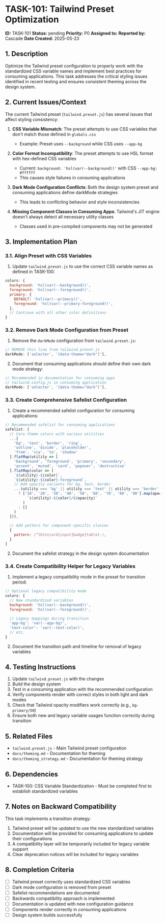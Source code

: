 # TASK-101: Tailwind Preset Optimization

**ID:** TASK-101
**Status:** pending
**Priority:** P0
**Assigned to:** 
**Reported by:** Cascade
**Date Created:** 2025-05-23

## 1. Description
Optimize the Tailwind preset configuration to properly work with the standardized CSS variable names and implement best practices for consuming applications. This task addresses the critical styling issues identified in recent testing and ensures consistent theming across the design system.

## 2. Current Issues/Context
The current Tailwind preset (`tailwind.preset.js`) has several issues that affect styling consistency:

1. **CSS Variable Mismatch**: The preset attempts to use CSS variables that don't match those defined in `globals.css`
   - Example: Preset uses `--background` while CSS uses `--app-bg`

2. **Color Format Incompatibility**: The preset attempts to use HSL format with hex-defined CSS variables
   - Current: `background: 'hsl(var(--background))'` with CSS `--app-bg: #ffffff`
   - This causes style failures in consuming applications

3. **Dark Mode Configuration Conflicts**: Both the design system preset and consuming applications define darkMode strategies
   - This leads to conflicting behavior and style inconsistencies

4. **Missing Component Classes in Consuming Apps**: Tailwind's JIT engine doesn't always detect all necessary utility classes
   - Classes used in pre-compiled components may not be generated

## 3. Implementation Plan

### 3.1. Align Preset with CSS Variables
1. Update `tailwind.preset.js` to use the correct CSS variable names as defined in TASK-100:

```javascript
colors: {
  background: 'hsl(var(--background))',
  foreground: 'hsl(var(--foreground))',
  primary: {
    DEFAULT: 'hsl(var(--primary))',
    foreground: 'hsl(var(--primary-foreground))',
  },
  // Continue with all other color definitions
}
```

### 3.2. Remove Dark Mode Configuration from Preset
1. Remove the `darkMode` configuration from `tailwind.preset.js`:

```javascript
// REMOVE this line from tailwind.preset.js
darkMode: ['selector', '[data-theme="dark"]'],
```

2. Document that consuming applications should define their own dark mode strategy:

```javascript
// Recommended in documentation for consuming apps
// tailwind.config.js in consuming application
darkMode: ['selector', '[data-theme="dark"]'],
```

### 3.3. Create Comprehensive Safelist Configuration
1. Create a recommended safelist configuration for consuming applications:

```javascript
// Recommended safelist for consuming applications
safelist: [
  // Core theme colors with various utilities
  ...[
    'bg', 'text', 'border', 'ring',
    'outline', 'divide', 'placeholder',
    'from', 'via', 'to', 'shadow'
  ].flatMap(utility => [
    'background', 'foreground', 'primary', 'secondary',
    'accent', 'muted', 'card', 'popover', 'destructive'
  ].flatMap(color => [
    `${utility}-${color}`,
    `${utility}-${color}-foreground`,
    // Add opacity variants for bg, text, border
    ...(utility === 'bg' || utility === 'text' || utility === 'border' 
      ? ['10', '20', '30', '40', '50', '60', '70', '80', '90'].map(opacity => 
          `${utility}-${color}/${opacity}`
        )
      : []
    )
  ])),
  
  // Add pattern for component-specific classes
  {
    pattern: /^(btn|card|input|badge|table)-/,
  }
]
```

2. Document the safelist strategy in the design system documentation

### 3.4. Create Compatibility Helper for Legacy Variables
1. Implement a legacy compatibility mode in the preset for transition period:

```javascript
// Optional legacy compatibility mode
colors: {
  // New standardized variables
  background: 'hsl(var(--background))',
  foreground: 'hsl(var(--foreground))',
  
  // Legacy mappings during transition
  'app-bg': 'var(--app-bg)',
  'text-color': 'var(--text-color)',
  // etc.
}
```

2. Document the transition path and timeline for removal of legacy variables

## 4. Testing Instructions
1. Update `tailwind.preset.js` with the changes
2. Build the design system
3. Test in a consuming application with the recommended configuration
4. Verify components render with correct styles in both light and dark modes
5. Check that Tailwind opacity modifiers work correctly (e.g., `bg-primary/50`)
6. Ensure both new and legacy variable usages function correctly during transition

## 5. Related Files
- `tailwind.preset.js` - Main Tailwind preset configuration
- `docs/theming.md` - Documentation for theming
- `docs/theming_strategy.md` - Documentation for theming strategy

## 6. Dependencies
- TASK-100: CSS Variable Standardization - Must be completed first to establish standardized variables

## 7. Notes on Backward Compatibility
This task implements a transition strategy:

1. Tailwind preset will be updated to use the new standardized variables
2. Documentation will be provided for consuming applications to update their configurations
3. A compatibility layer will be temporarily included for legacy variable support
4. Clear deprecation notices will be included for legacy variables

## 8. Completion Criteria
- [ ] Tailwind preset correctly uses standardized CSS variables
- [ ] Dark mode configuration is removed from preset
- [ ] Safelist recommendations are documented
- [ ] Backwards compatibility approach is implemented
- [ ] Documentation is updated with new configuration guidance
- [ ] Components render correctly in consuming applications
- [ ] Design system builds successfully
